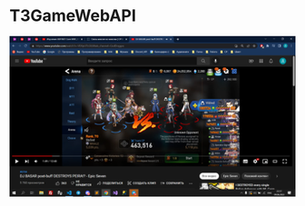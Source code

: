 # T3GameWebAPI
![alt text](https://github.com/kamaevdaniil/T3GameWebAPI/blob/image/GameWebAPI/image/im1.png)
